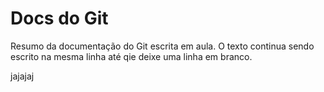 # Docs do Git

Resumo da documentação do Git escrita em aula. 
O texto continua sendo escrito na mesma linha até qie deixe uma linha em branco.

jajajaj
